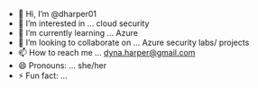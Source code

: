 - 👋 Hi, I’m @dharper01
- 👀 I’m interested in ... cloud security
- 🌱 I’m currently learning ... Azure 
- 💞️ I’m looking to collaborate on ... Azure security labs/ projects
- 📫 How to reach me ... dyna.harper@gmail.com
- 😄 Pronouns: ... she/her
- ⚡ Fun fact: ...

<!---
dharper01/dharper01 is a ✨ special ✨ repository because its `README.md` (this file) appears on your GitHub profile.
You can click the Preview link to take a look at your changes.
--->
